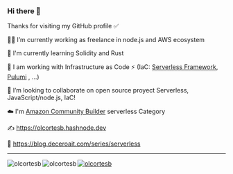 ### Hi there 👋

Thanks for visiting my GitHub profile ✅ 

👨‍💻 I’m currently working as freelance in node.js and AWS ecosystem

🔭 I'm currently learning Solidity and Rust 

🌱 I am working with Infrastructure as Code ⚡ (IaC: [Serverless Framework](https://www.serverless.com/), [Pulumi](https://www.pulumi.com/) , ...) 

🚀 I’m looking to collaborate on open source proyect Serverless, JavaScript/node.js, IaC!

☁️  I'm [Amazon Community Builder](https://aws.amazon.com/es/developer/community/community-builders/) serverless Category

✍️  https://olcortesb.hashnode.dev

🤝 https://blog.deceroait.com/series/serverless

<hr>
<p> <img align="left" src="https://github-readme-streak-stats.herokuapp.com/?user=olcortesb&theme=default" alt="olcortesb" /></p>

<p> <img align="left" src="https://github-readme-stats.vercel.app/api/top-langs?username=olcortesb&show_icons=true&locale=en&layout=compact" alt="olcortesb" /></p>

<p align="left"> <a href="https://github.com/ryo-ma/github-profile-trophy"><img src="https://github-profile-trophy.vercel.app/?username=olcortesb" alt="olcortesb" /></a> </p>

<!--
**olcortesb/olcortesb** is a ✨ _special_ ✨ repository because its `README.md` (this file) appears on your GitHub profile.

Here are some ideas to get you started:

- 🔭 I’m currently working on [inteliens](https://www.inteliens.com/)
- 🌱 I’m currently learning ...
- 👯 I’m looking to collaborate on ...
- 🤔 I’m looking for help with ...
- 💬 Ask me about ...
- 📫 How to reach me: ...
- 😄 Pronouns: ...
- ⚡ Fun fact: ...
-->
